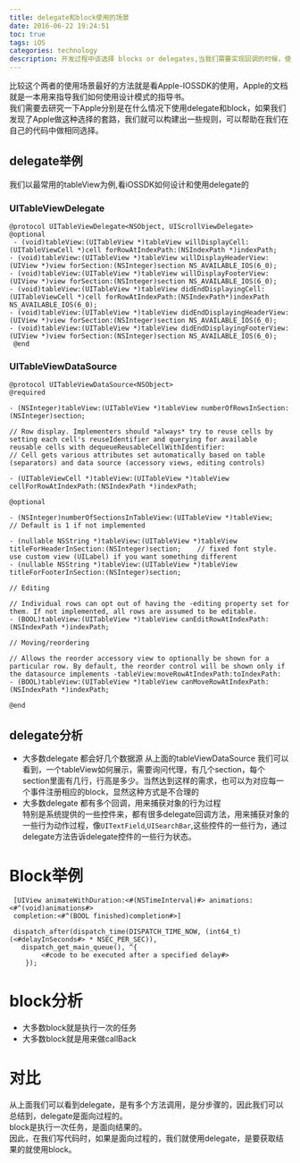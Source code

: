 ```yaml
---
title: delegate和block使用的场景
date: 2016-06-22 19:24:51
toc: true
tags: iOS
categories: technology
description: 开发过程中该选择 blocks or delegates,当我们需要实现回调的时候，使用哪一种方式比较合适呢？”
---
```

<script>
(function(){
    var bp = document.createElement('script');
    var curProtocol = window.location.protocol.split(':')[0];
    if (curProtocol === 'https') {
        bp.src = 'https://zz.bdstatic.com/linksubmit/push.js';        
    }
    else {
        bp.src = 'http://push.zhanzhang.baidu.com/push.js';
    }
    var s = document.getElementsByTagName("script")[0];
    s.parentNode.insertBefore(bp, s);
})();
</script>

<link href="http://cdn.bootcss.com/highlight.js/8.0/styles/monokai_sublime.min.css" rel="stylesheet">  
<script src="http://cdn.bootcss.com/highlight.js/8.0/highlight.min.js"></script>  
<script>hljs.initHighlightingOnLoad();</script>

比较这个两者的使用场景最好的方法就是看Apple-IOSSDK的使用，Apple的文档就是一本用来指导我们如何使用设计模式的指导书。    
我们需要去研究一下Apple分别是在什么情况下使用delegate和block，如果我们发现了Apple做这种选择的套路，我们就可以构建出一些规则，可以帮助在我们在自己的代码中做相同选择。
## delegate举例
我们以最常用的tableView为例,看iOSSDK如何设计和使用delegate的   
### UITableViewDelegate

	@protocol UITableViewDelegate<NSObject, UIScrollViewDelegate>
	@optional
	 - (void)tableView:(UITableView *)tableView willDisplayCell:(UITableViewCell *)cell forRowAtIndexPath:(NSIndexPath *)indexPath;
	- (void)tableView:(UITableView *)tableView willDisplayHeaderView:(UIView *)view forSection:(NSInteger)section NS_AVAILABLE_IOS(6_0);
	- (void)tableView:(UITableView *)tableView willDisplayFooterView:(UIView *)view forSection:(NSInteger)section NS_AVAILABLE_IOS(6_0);
	- (void)tableView:(UITableView *)tableView didEndDisplayingCell:(UITableViewCell *)cell forRowAtIndexPath:(NSIndexPath*)indexPath NS_AVAILABLE_IOS(6_0);
	- (void)tableView:(UITableView *)tableView didEndDisplayingHeaderView:(UIView *)view forSection:(NSInteger)section NS_AVAILABLE_IOS(6_0);
	- (void)tableView:(UITableView *)tableView didEndDisplayingFooterView:(UIView *)view forSection:(NSInteger)section NS_AVAILABLE_IOS(6_0);
	 @end  

###  UITableViewDataSource

	@protocol UITableViewDataSource<NSObject>
	@required
	
	- (NSInteger)tableView:(UITableView *)tableView numberOfRowsInSection:(NSInteger)section;
	
	// Row display. Implementers should *always* try to reuse cells by setting each cell's reuseIdentifier and querying for available reusable cells with dequeueReusableCellWithIdentifier:
	// Cell gets various attributes set automatically based on table (separators) and data source (accessory views, editing controls)
	
	- (UITableViewCell *)tableView:(UITableView *)tableView cellForRowAtIndexPath:(NSIndexPath *)indexPath;
	
	@optional
	
	- (NSInteger)numberOfSectionsInTableView:(UITableView *)tableView;              // Default is 1 if not implemented
	
	- (nullable NSString *)tableView:(UITableView *)tableView titleForHeaderInSection:(NSInteger)section;    // fixed font style. use custom view (UILabel) if you want something different
	- (nullable NSString *)tableView:(UITableView *)tableView titleForFooterInSection:(NSInteger)section;
	
	// Editing
	
	// Individual rows can opt out of having the -editing property set for them. If not implemented, all rows are assumed to be editable.
	- (BOOL)tableView:(UITableView *)tableView canEditRowAtIndexPath:(NSIndexPath *)indexPath;
	
	// Moving/reordering
	
	// Allows the reorder accessory view to optionally be shown for a particular row. By default, the reorder control will be shown only if the datasource implements -tableView:moveRowAtIndexPath:toIndexPath:
	- (BOOL)tableView:(UITableView *)tableView canMoveRowAtIndexPath:(NSIndexPath *)indexPath;
	
	@end

## delegate分析
- 大多数delegate  都会好几个数据源
从上面的tableViewDataSource 我们可以看到，一个tableView如何展示，需要询问代理，有几个section，每个section里面有几行，行高是多少。当然达到这样的需求，也可以为对应每一个事件注册相应的block，显然这种方式是不合理的
- 大多数delegate 都有多个回调，用来捕获对象的行为过程  
  特别是系统提供的一些控件来，都有很多delegate回调方法，用来捕获对象的一些行为动作过程，像`UITextField`,`UISearchBar`,这些控件的一些行为，通过delegate方法告诉delegate控件的一些行为状态。
  
# Block举例

```objc
 [UIView animateWithDuration:<#(NSTimeInterval)#> animations:<#^(void)animations#>   
 completion:<#^(BOOL finished)completion#>]           
 
 dispatch_after(dispatch_time(DISPATCH_TIME_NOW, (int64_t)(<#delayInSeconds#> * NSEC_PER_SEC)),  
   dispatch_get_main_queue(), ^{
        <#code to be executed after a specified delay#>
    });
```

# block分析
- 大多数block就是执行一次的任务
- 大多数block就是用来做callBack
# 对比
从上面我们可以看到delegate，是有多个方法调用，是分步骤的，因此我们可以总结到，delegate是面向过程的。  
block是执行一次任务，是面向结果的。  
因此，在我们写代码时，如果是面向过程的，我们就使用delegate，是要获取结果的就使用block。

